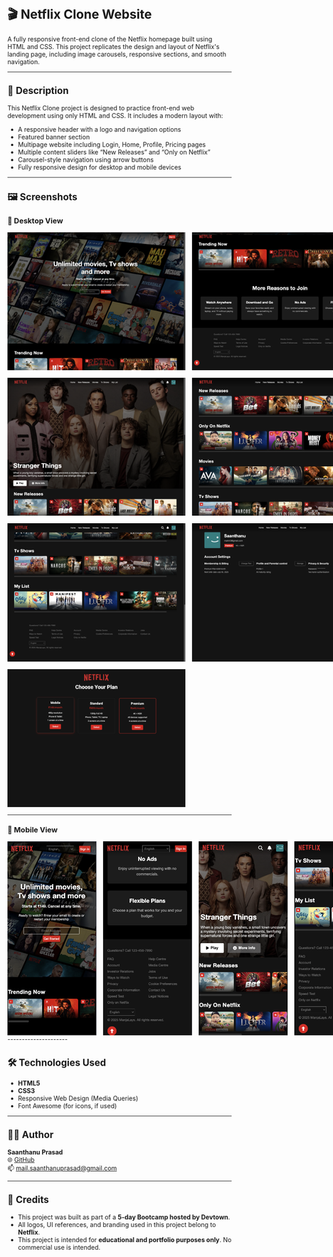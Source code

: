 # 🎬 Netflix Clone Website

A fully responsive front-end clone of the Netflix homepage built using HTML and CSS. This project replicates the design and layout of Netflix's landing page, including image carousels, responsive sections, and smooth navigation.

---

## 📄 Description

This Netflix Clone project is designed to practice front-end web development using only HTML and CSS. It includes a modern layout with:
- A responsive header with a logo and navigation options
- Featured banner section
- Multipage website including Login, Home, Profile, Pricing pages
- Multiple content sliders like “New Releases” and “Only on Netflix”
- Carousel-style navigation using arrow buttons
- Fully responsive design for desktop and mobile devices

---------------------

## 🖼️ Screenshots

### 🔹 Desktop View

<div style="display: flex; gap: 15px;">
  <img src="./assets/DV-SS-01.png" alt="Desktop Screenshot - Login-1" width="400px"/>
  <img src="./assets/DV-SS-02.png" alt="Desktop Screenshot - Login-2" width="400px"/>
</div>

<br/>

<div style="display: flex; gap: 15px;">
  <img src="./assets/DV-SS-03.png" alt="Desktop Screenshot - Home-1" width="400px"/>
  <img src="./assets/DV-SS-04.png" alt="Desktop Screenshot - Home-2" width="400px"/>
</div>

<br/>

<div style="display: flex; gap: 15px;">
  <img src="./assets/DV-SS-05.png" alt="Desktop Screenshot - Home-3" width="400px"/>
  <img src="./assets/DV-SS-06.png" alt="Desktop Screenshot - Profile" width="400px"/>
</div>

<br/>

<img src="./assets/DV-SS-07.png" alt="Desktop Screenshot - Pricing" width="400px"/>

---

### 🔹 Mobile View

<div style="display: flex; gap: 15px;">
  <img src="./assets/MV-SS-01.png" alt="Mobile Screenshot - Login-1" width="200px"/>
  <img src="./assets/MV-SS-02.png" alt="Mobile Screenshot - Login-2" width="200px"/>
  <img src="./assets/MV-SS-03.png" alt="Mobile Screenshot - Home-1" width="200px"/>
  <img src="./assets/MV-SS-04.png" alt="Mobile Screenshot - Home-2" width="200px"/>
  <img src="./assets/MV-SS-05.png" alt="Mobile Screenshot - Profile" width="200px"/>
  <img src="./assets/MV-SS-06.png" alt="Mobile Screenshot - Pricing" width="200px"/>
</div>
---------------------

## 🛠️ Technologies Used

- **HTML5**
- **CSS3**
- Responsive Web Design (Media Queries)
- Font Awesome (for icons, if used)

---------------------

## 👨‍💻 Author

**Saanthanu Prasad**  
🌐 [GitHub](https://github.com/manjalays)  
📫 mail.saanthanuprasad@gmail.com

---------------------

## 📢 Credits

- This project was built as part of a **5-day Bootcamp hosted by Devtown**.
- All logos, UI references, and branding used in this project belong to **Netflix**.
- This project is intended for **educational and portfolio purposes only**. No commercial use is intended.
